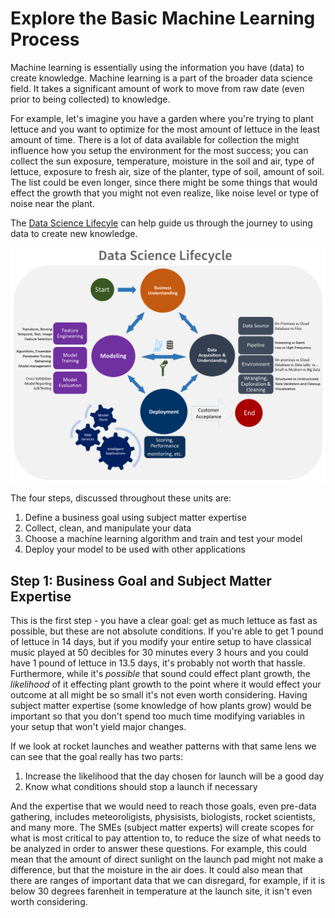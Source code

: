 # Explore the Basic Machine Learning Process

Machine learning is essentially using the information you have (data) to create knowledge. Machine learning is a part of the broader data science field. It takes a significant amount of work to move from raw date (even prior to being collected) to knowledge. 

For example, let's imagine you have a garden where you're trying to plant lettuce and you want to optimize for the most amount of lettuce in the least amount of time. There is a lot of data available for collection the might influence how you setup the environment for the most success; you can collect the sun exposure, temperature, moisture in the soil and air, type of lettuce, exposure to fresh air, size of the planter, type of soil, amount of soil. The list could be even longer, since there might be some things that would effect the growth that you might not even realize, like noise level or type of noise near the plant. 

The [Data Science Lifecyle](https://docs.microsoft.com/en-us/azure/machine-learning/team-data-science-process/lifecycle) can help guide us through the journey to using data to create new knowledge. 

![Data Science Lifecyle](..\Media\datasciencelifecyle.png)

The four steps, discussed throughout these units are:
1. Define a business goal using subject matter expertise
2. Collect, clean, and manipulate your data
3. Choose a machine learning algorithm and train and test your model
4. Deploy your model to be used with other applications

## Step 1: Business Goal and Subject Matter Expertise

This is the first step - you have a clear goal: get as much lettuce as fast as possible, but these are not absolute conditions. If you're able to get 1 pound of lettuce in 14 days, but if you modify your entire setup to have classical music played at 50 decibles for 30 minutes every 3 hours and you could have 1 pound of lettuce in 13.5 days, it's probably not worth that hassle. Furthermore, while it's *possible* that sound could effect plant growth, the *likelihood* of it effecting plant growth to the point where it would effect your outcome at all might be so small it's not even worth considering. Having subject matter expertise (some knowledge of how plants grow) would be important so that you don't spend too much time modifying variables in your setup that won't yield major changes. 

If we look at rocket launches and weather patterns with that same lens we can see that the goal really has two parts:
1. Increase the likelihood that the day chosen for launch will be a good day
2. Know what conditions should stop a launch if necessary

And the expertise that we would need to reach those goals, even pre-data gathering, includes meteoroligists, physisists, biologists, rocket scientists, and many more. The SMEs (subject matter experts) will create scopes for what is most critical to pay attention to, to reduce the size of what needs to be analyzed in order to answer these questions. For example, this could mean that the amount of direct sunlight on the launch pad might not make a difference, but that the moisture in the air does. It could also mean that there are ranges of important data that we can disregard, for example, if it is below 30 degrees farenheit in temperature at the launch site, it isn't even worth considering. 

